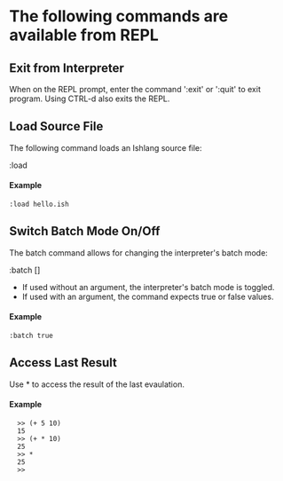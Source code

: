 # The following commands are available from REPL

## Exit from Interpreter

When on the REPL prompt, enter the command ':exit' or ':quit' to exit program.
Using CTRL-d also exits the REPL.

## Load Source File

The following command loads an Ishlang source file:

  :load <filename>

#### Example
```
:load hello.ish
```

## Switch Batch Mode On/Off

The batch command allows for changing the interpreter's batch mode:

  :batch [<value>]

* If used without an argument, the interpreter's batch mode is toggled.
* If used with an argument, the command expects true or false values.

#### Example
```
:batch true
```

## Access Last Result

Use * to access the result of the last evaulation.

#### Example
```
  >> (+ 5 10)
  15
  >> (+ * 10)
  25
  >> *
  25
  >> 
```
